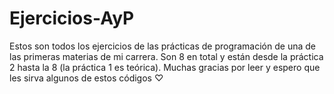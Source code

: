 # Ejercicios-AyP

Estos son todos los ejercicios de las prácticas de programación de una de las primeras materias de mi carrera. Son 8 en total y están desde la práctica 2 hasta la 8 (la práctica 1 es teórica). Muchas gracias por leer y espero que les sirva algunos de estos códigos ♡